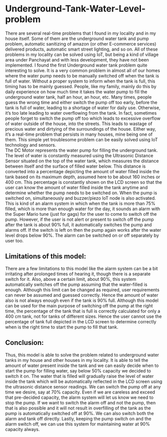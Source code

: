 # Underground-Tank-Water-Level-problem
There are several real-time problems that I found in my locality and in my house itself. Some of them are the underground water tank and pump problem, automatic sanitizing of amazon (or other E-commerce services) delivered products, automatic smart street lighting, and so on. All of these problems in my locality can be solved using IoT, but being a kind of village area under Panchayat and with less development, they have not been implemented. I found the first Underground water tank problem quite interesting to solve. It is a very common problem in almost all of our homes where the water pump needs to be manually switched off when the tank is full of water. Without a proper system to inform when the tank is full, this timing has to be mainly guessed. People, like my family, mainly do this by daily experience on how much time it takes the water pump to fill the underground water tank, half an hour, an hour, etc. Many times, people guess the wrong time and either switch the pump off too early, before the tank is full of water, leading to a shortage of water for daily use. Otherwise, it’s too late leading to water overflowing from the tank. In fact, sometimes people forget to switch the pump off too which leads to excessive overflow of water outside of the house, into the streets. This leads to wastage of precious water and dirtying of the surroundings of the house. Either way, it’s a real-time problem that persists in many houses, mine being one of them. This simple yet troublesome problem can be easily solved using IoT technology and sensors.  
The DC Motor represents the water pump for filling the underground tank. The level of water is constantly measured using the Ultrasonic Distance Sensor situated on the top of the water tank, which measures the distance between itself and the surface of filled water below. This distance is converted into a percentage depicting the amount of water filled inside the tank based on its maximum depth, assumed here to be about 160 inches or 400 cm. This percentage is constantly shown on the LCD screen so that the user can know the amount of water filled inside the tank anytime and determine whether the pump needs to be switched on. When the pump is switched on, simultaneously and buzzer/piezo IoT node is also activated. This is kind of an alarm system in which when the tank is more than 75% filled, which is more than enough water for the day, it sounds an alarm with the Super Mario tune (just for gags) for the user to come to switch off the pump. However, if the user is not alert or present to switch off the pump after the tank is about 90% full, it automatically switches the pump and alarms off. If the switch is left on then the pump again works after the water level drops below 90%. The alarm can be switched on or off separately by user too.    
## Limitations of this model: 
There are a few limitations to this model like the alarm system can be a bit irritating after prolonged times of hearing it, though there is a separate switch for it. Also, above a certain limit, about 90%, this system automatically switches off the pump assuming that the water-filled is enough. Although this limit can be changed as required, user requirements can never be assumed and guessed correctly. Hence the amount of water also is not always enough even if the tank is 90% full. Although this model can be used for the main purpose of switching off the pump at the right time, the percentage of the tank that is full is correctly calculated for only a 400 cm tank, not for tanks of different sizes. Hence the user cannot use the percentage of tank full depicted in the LCD screen to determine correctly when is the right time to start the pump to fill that tank.
## Conclusion: 
Thus, this model is able to solve the problem related to underground water tanks in my house and other houses in my locality. It is able to tell the amount of water present inside the tank and we can easily decide when to start the pump for filling water, say below 50% capacity we decided to switch it on. The water that is filled will gradually raise the level of water inside the tank which will be automatically reflected in the LCD screen using the ultrasonic distance sensor readings. We can switch the pump off at any time we desire, say at 70% capacity. Even if we are careless and exceed that pre-decided capacity, the alarm system will let us know we need to stop the pump. If we want to switch the alarm off and not the pump, then that is also possible and it will not result in overfilling of the tank as the pump is automatically switched off at 90%. We can also switch both the alarm and tank off directly. Lastly, keeping the pump switch on and the alarm switch off, we can use this system for maintaining water at 90% capacity always.
